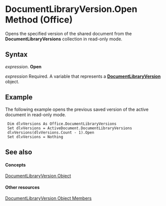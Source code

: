 
# DocumentLibraryVersion.Open Method (Office)

Opens the specified version of the shared document from the  **DocumentLibraryVersions** collection in read-only mode.


## Syntax

 _expression_. **Open**

 _expression_ Required. A variable that represents a **[DocumentLibraryVersion](ac13975d-4f91-1fc5-5b0a-94b21309ffb7.md)** object.


## Example

The following example opens the previous saved version of the active document in read-only mode.


```
 Dim dlvVersions As Office.DocumentLibraryVersions 
 Set dlvVersions = ActiveDocument.DocumentLibraryVersions 
 dlvVersions(dlvVersions.Count - 1).Open 
 Set dlvVersions = Nothing 

```


## See also


#### Concepts


[DocumentLibraryVersion Object](ac13975d-4f91-1fc5-5b0a-94b21309ffb7.md)
#### Other resources


[DocumentLibraryVersion Object Members](81015690-f681-67e5-4ff7-329a95f78f3d.md)
